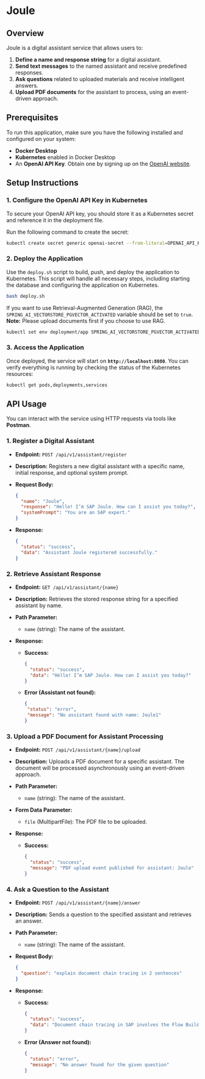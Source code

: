 # Joule

## Overview

Joule is a digital assistant service that allows users to:

1. **Define a name and response string** for a digital assistant.
2. **Send text messages** to the named assistant and receive predefined responses.
3. **Ask questions** related to uploaded materials and receive intelligent answers.
4. **Upload PDF documents** for the assistant to process, using an event-driven approach.

## Prerequisites

To run this application, make sure you have the following installed and configured on your system:

- **Docker Desktop**
- **Kubernetes** enabled in Docker Desktop
- An **OpenAI API Key**. Obtain one by signing up on the [OpenAI website](https://openai.com/).

## Setup Instructions

### 1. Configure the OpenAI API Key in Kubernetes

To secure your OpenAI API key, you should store it as a Kubernetes secret and reference it in the deployment file.

Run the following command to create the secret:

```bash
kubectl create secret generic openai-secret --from-literal=OPENAI_API_KEY=<your-actual-openai-api-key>
```

### 2. Deploy the Application

Use the `deploy.sh` script to build, push, and deploy the application to Kubernetes. This script will handle all necessary steps, including starting the database and configuring the application on Kubernetes.

```bash
bash deploy.sh
```

If you want to use Retrieval-Augmented Generation (RAG), the `SPRING_AI_VECTORSTORE_PGVECTOR_ACTIVATED` variable should be set to `true`.
**Note:** Please upload documents first if you choose to use RAG.

```bash
kubectl set env deployment/app SPRING_AI_VECTORSTORE_PGVECTOR_ACTIVATED=true
```


### 3. Access the Application

Once deployed, the service will start on **`http://localhost:8080`**. You can verify everything is running by checking the status of the Kubernetes resources:

```bash
kubectl get pods,deployments,services
```

## API Usage

You can interact with the service using HTTP requests via tools like **Postman**.

### 1. Register a Digital Assistant

- **Endpoint:** `POST /api/v1/assistant/register`
- **Description:** Registers a new digital assistant with a specific name, initial response, and optional system prompt.
- **Request Body:**

  ```json
  {
    "name": "Joule",
    "response": "Hello! I’m SAP Joule. How can I assist you today?",
    "systemPrompt": "You are an SAP expert."
  }
  ```

- **Response:**

  ```json
  {
    "status": "success",
    "data": "Assistant Joule registered successfully."
  }
  ```

### 2. Retrieve Assistant Response

- **Endpoint:** `GET /api/v1/assistant/{name}`
- **Description:** Retrieves the stored response string for a specified assistant by name.
- **Path Parameter:**

    - `name` (string): The name of the assistant.

- **Response:**

    - **Success:**

      ```json
      {
        "status": "success",
        "data": "Hello! I’m SAP Joule. How can I assist you today?"
      }
      ```

    - **Error (Assistant not found):**

      ```json
      {
       "status": "error",
       "message": "No assistant found with name: Joule1"
      }
      ```

### 3. Upload a PDF Document for Assistant Processing

- **Endpoint:** `POST /api/v1/assistant/{name}/upload`
- **Description:** Uploads a PDF document for a specific assistant. The document will be processed asynchronously using an event-driven approach.
- **Path Parameter:**

    - `name` (string): The name of the assistant.

- **Form Data Parameter:**

    - `file` (MultipartFile): The PDF file to be uploaded.

- **Response:**

    - **Success:**

      ```json
      {
        "status": "success",
        "message": "PDF upload event published for assistant: Joule"
      }
      ```

### 4. Ask a Question to the Assistant

- **Endpoint:** `POST /api/v1/assistant/{name}/answer`
- **Description:** Sends a question to the specified assistant and retrieves an answer.
- **Path Parameter:**

    - `name` (string): The name of the assistant.

- **Request Body:**

  ```json
  {
    "question": "explain document chain tracing in 2 sentences"
  }
  ```

- **Response:**

    - **Success:**

      ```json
      {
        "status": "success",
        "data": "Document chain tracing in SAP involves the Flow Builder following a sequence of steps to trace back and clear documents in a series of steps, starting from the current documents and moving through clearing documents in successive steps. This process helps in analyzing accounting scenarios such as accounts payable and receivable, payments, and bank statement postings, providing insights into liquidity items and cash flows."
      }
      ```

    - **Error (Answer not found):**

      ```json
      {
        "status": "error",
        "message": "No answer found for the given question"
      }
      ```